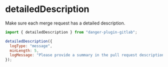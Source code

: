 # detailedDescription

Make sure each merge request has a detailed description.

```javascript
import { detailedDescription } from "danger-plugin-gitlab";

detailedDescription({
  logType: "message",
  minLength: 5,
  logMessage: "Please provide a summary in the pull request description.",
});
```
